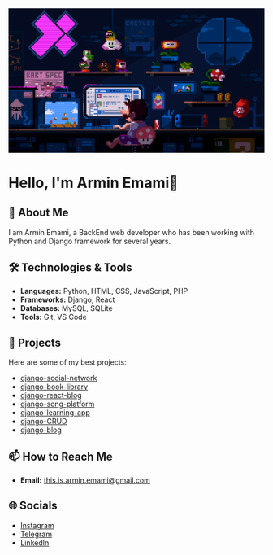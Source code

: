<img src="programming.gif" />

# Hello, I'm Armin Emami👋

<!-- ![Profile Views](https://komarev.com/ghpvc/?username=this-is-armin&color=blue) -->

## 🚀 About Me
I am Armin Emami, a BackEnd web developer who has been working with Python and Django framework for several years.

## 🛠️ Technologies & Tools
- **Languages:** Python, HTML, CSS, JavaScript, PHP
- **Frameworks:** Django, React
- **Databases:** MySQL, SQLite
- **Tools:** Git, VS Code

## 💼 Projects
Here are some of my best projects:

- [django-social-network](https://github.com/this-is-armin/django-social-network)
- [django-book-library](https://github.com/this-is-armin/django-book-library)
- [django-react-blog](https://github.com/this-is-armin/django-react-blog)
- [django-song-platform](https://github.com/this-is-armin/django-song-platform)
- [django-learning-app](https://github.com/this-is-armin/django-learning-app)
- [django-CRUD](https://github.com/this-is-armin/django-CRUD)
- [django-blog](https://github.com/this-is-armin/django-blog)

## 📫 How to Reach Me
- **Email:** [this.is.armin.emami@gmail.com](mailto:this.is.armin.emami@gmail.com)

## 🌐 Socials
- [Instagram](https://instagram.com/this.is.armin.emami)
- [Telegram](https://t.me/this_is_armin_emami)
- [LinkedIn](https://www.linkedin.com/in/armin-emami-599106355)
